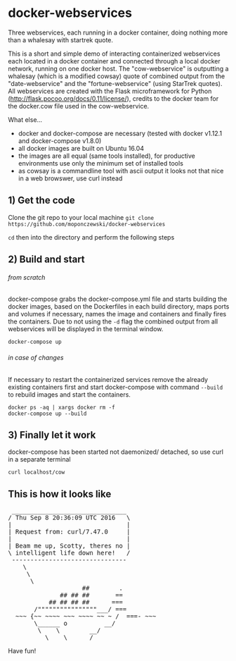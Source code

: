 # docker-webservices 

Three webservices, each running in a docker container, doing nothing more than a whalesay with startrek quote.

This is a short and simple demo of interacting containerized webservices each located in a docker container and connected through a local docker network, running on one docker host. The "cow-webservice" is outputting a whalesay (which is a modified cowsay) quote of combined output from the "date-webservice" and the "fortune-webservice" (using StarTrek quotes).
All webservices are created with the Flask microframework for Python (http://flask.pocoo.org/docs/0.11/license/), credits to the docker team for the docker.cow file used in the cow-webservice.

What else...
- docker and docker-compose are necessary (tested with docker v1.12.1 and docker-compose v1.8.0)
- all docker images are built on Ubuntu 16.04
- the images are all equal (same tools installed), for productive environments use only the minimum set of installed tools
- as cowsay is a commandline tool with ascii output it looks not that nice in a web browswer, use curl instead

## 1) Get the code
Clone the git repo to your local machine
`git clone https://github.com/moponczewski/docker-webservices`

`cd` then into the directory and perform the following steps

## 2) Build and start 
###### from scratch 
docker-compose grabs the docker-compose.yml file and starts building the docker images, based on the Dockerfiles in each build directory, maps ports and volumes if necessary, names the image and containers and finally fires the containers. Due to not using the `-d` flag the combined output from all webservices will be displayed in the terminal window.  

```
docker-compose up
```

###### in case of changes
If necessary to restart the containerized services remove the already existing containers first and start docker-compose with command `--build` to rebuild images and start the containers. 

```
docker ps -aq | xargs docker rm -f
docker-compose up --build
```

## 3) Finally let it work

docker-compose has been started not daemonized/ detached, so use curl in a separate terminal 

```
curl localhost/cow
```



## This is how it looks like
<pre>
 _______________________________
/ Thu Sep 8 20:36:09 UTC 2016   \
|                               |
| Request from: curl/7.47.0     |
|                               |
| Beam me up, Scotty, theres no |
\ intelligent life down here!   /
 -------------------------------
    \
     \
      \     
                    ##        .            
              ## ## ##       ==            
           ## ## ## ##      ===            
       /""""""""""""""""___/ ===        
  ~~~ {~~ ~~~~ ~~~ ~~~~ ~~ ~ /  ===- ~~~   
       \______ o          __/            
        \    \        __/             
          \____\______/   
</pre>



Have fun! 
